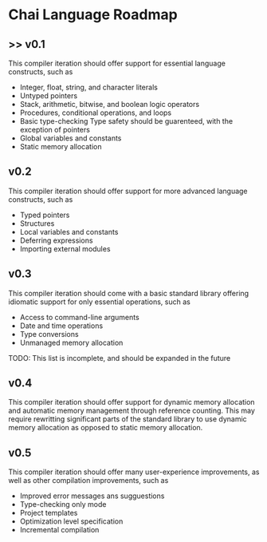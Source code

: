 # Chai Language Roadmap

## >> v0.1

This compiler iteration should offer support for essential language constructs,
such as

- Integer, float, string, and character literals
- Untyped pointers
- Stack, arithmetic, bitwise, and boolean logic operators
- Procedures, conditional operations, and loops
- Basic type-checking
    Type safety should be guarenteed, with the exception of pointers
- Global variables and constants
- Static memory allocation

## v0.2

This compiler iteration should offer support for more advanced language
constructs, such as

- Typed pointers
- Structures
- Local variables and constants
- Deferring expressions
- Importing external modules

## v0.3

This compiler iteration should come with a basic standard library offering
idiomatic support for only essential operations, such as

- Access to command-line arguments
- Date and time operations
- Type conversions
- Unmanaged memory allocation

TODO: This list is incomplete, and should be expanded in the future

## v0.4

This compiler iteration should offer support for dynamic memory allocation and
automatic memory management through reference counting. This may require
rewritting significant parts of the standard library to use dynamic memory
allocation as opposed to static memory allocation.

## v0.5

This compiler iteration should offer many user-experience improvements, as well
as other compilation improvements, such as

- Improved error messages ans sugguestions
- Type-checking only mode
- Project templates
- Optimization level specification
- Incremental compilation
